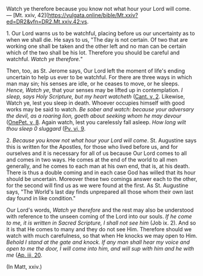 
Watch ye therefore because you know not what hour your Lord will come. — [Mt. xxiv, 42](https://vulgata.online/bible/Mt.xxiv?ed=DR2&vfn=DR2.Mt.xxiv.42:vs.

1\. Our Lord warns us to be watchful, placing before us our uncertainty as to when we shall die. He says to us, "The day is not certain. Of two that are working one shall be taken and the other left and no man can be certain which of the two shall be his lot. Therefore you should be careful and watchful. _Watch ye therefore._"

Then, too, as St. Jerome says, Our Lord left the moment of life's ending uncertain to help us ever to be watchful. For there are three ways in which man may sin; his senses are idle, or he ceases to move, or he sleeps. _Hence, Watch ye_, that your senses may be lifted up in contemplation. _I sleep, says Holy Scripture, but my heart watcheth_ ([Cant. v, 2](https://vulgata.online/bible/Cant.v?ed=DR2&vfn=DR2.Cant.v.2:vs). Likewise, Watch ye, lest you sleep in death. Whoever occupies himself with good works may be said to watch. _Be sober and watch: because your adversary the devil, as a roaring lion, goeth about seeking whom he may devour_ ([OnePet. v, 8](https://vulgata.online/bible/OnePet.v?ed=DR2&vfn=DR2.OnePet.v.8:vs). Again watch, lest you carelessly fall asleep. _How long wilt thou sleep 0 sluggard_ ([Pv. vi, 9](https://vulgata.online/bible/Pv.vi?ed=DR2&vfn=DR2.Pv.vi.9:vs).

2\. _Because you know not what hour your Lord will come_. St. Augustine says this is written for the Apostles, for those who lived before us, and for ourselves and it is necessary for all of us because Our Lord comes to all and comes in two ways. He comes at the end of the world to all men generally, and he comes to each man at his own end, that is, at his death. There is thus a double coming and in each case God has willed that its hour should be uncertain. Moreover these two comings answer each to the other, for the second will find us as we were found at the first. As St. Augustine says, "The World's last day finds unprepared all those whom their own last day found in like condition."

Our Lord's words, _Watch ye therefore_ and the rest may also be understood with reference to the unseen coming of the Lord into our souls. _If he come to me, it is written in Sacred Scripture, I shall not see him_ (Job ix. 2). And so it is that He comes to many and they do not see Him. Therefore should we watch with much carefulness, so that when He knocks we may open to Him. _Behold I stand at the gate and knock. If any man shall hear my voice and open to me the door, I will come into him, and will sup with him and he with me_ ([Ap. iii, 20](https://vulgata.online/bible/Ap.iii?ed=DR2&vfn=DR2.Ap.iii.20:vs).

(In Matt, xxiv.)

